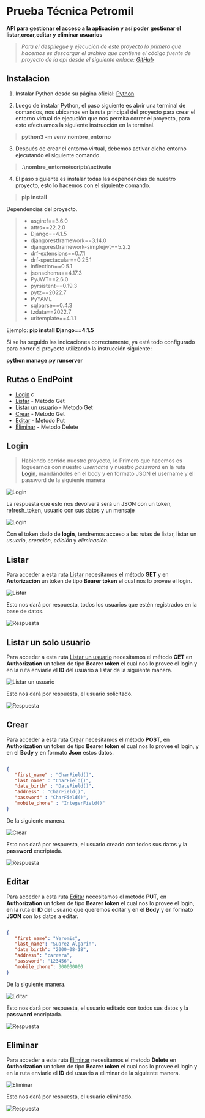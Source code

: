 # Prueba Técnica Petromil


**API para gestionar el acceso a la aplicación y así poder gestionar
el listar,crear,editar y eliminar usuarios**


> *Para el despliegue y ejecución de este proyecto lo primero que hacemos es descargar el archivo que contiene el código fuente de proyecto de la api desde el siguiente enlace: [GitHub](https://github.com/YeroDev/Prueba_tecnica_petromil.git "Prueba_tecnica_petromil")* 

## Instalacion
1. Instalar Python desde su página oficial: [Python](https://www.python.org/downloads/ "Python")


2. Luego de instalar Python, el paso siguiente es abrir una terminal de comandos, nos ubicamos en la ruta principal del proyecto para crear el entorno virtual de ejecución que nos permita correr el proyecto, para esto efectuamos la siguiente instrucción en la terminal. 

>**python3 -m venv nombre_entorno**

3. Después de crear el entorno virtual, debemos activar dicho entorno ejecutando el siguiente comando. 

>**.\nombre_entorno\scripts\activate**

4. El paso siguiente es instalar todas las dependencias de nuestro proyecto, esto lo hacemos con el siguiente comando.  

>**pip install**

Dependencias del proyecto.

> * asgiref==3.6.0
> * attrs==22.2.0
> * Django==4.1.5
> * djangorestframework==3.14.0
> * djangorestframework-simplejwt==5.2.2
> * drf-extensions==0.7.1
> * drf-spectacular==0.25.1
> * inflection==0.5.1
> * jsonschema==4.17.3
> * PyJWT==2.6.0
> * pyrsistent==0.19.3
> * pytz==2022.7
> * PyYAML
> * sqlparse==0.4.3
> * tzdata==2022.7
> * uritemplate==4.1.1

Ejemplo: **pip install Django==4.1.5**

Si se ha seguido las indicaciones correctamente, ya está todo configurado para correr el proyecto utilizando la instrucción siguiente:

**python manage.py runserver**


## Rutas o EndPoint
* [Login](http://localhost:8000/api/login/ "Login")   c
* [Listar](http://localhost:8000/v1/users/ "Listar")  - Metodo Get
* [Listar un usuario](http://localhost:8000/v1/users/1/ "Listar un usuario")  - Metodo Get
* [Crear](http://localhost:8000/v1/users/ "Crear")  - Metodo Get
* [Editar](http://localhost:8000/v1/users/1/ "Editar")  - Metodo Put
* [Eliminar](http://localhost:8000/v1/users/1/ "Eliminar")  - Metodo Delete



## Login


> Habiendo corrido nuestro proyecto, lo Primero que hacemos es loguearnos con nuestro *username* y nuestro *password* en la ruta [Login](http://localhost:8000/api/login/ "Login"), mandándoles en el body y en formato JSON el username y el password de la siguiente manera

![Login](imagenes_apis/Login.png)

La respuesta que esto nos devolverá será un JSON con un token, refresh_token, usuario con sus datos y un mensaje


![Login](imagenes_apis/Respuesta_login.PNG)



 Con el token dado de **login**, tendremos acceso a las rutas de listar, listar un *usuario*, *creación*, *edición* y *eliminación*.



## Listar


Para acceder a esta ruta [Listar](http://localhost:8000/v1/users/ "Listar") necesitamos el método **GET** y en **Autorización** un token de tipo **Bearer token** el cual nos lo provee el login.

![Listar](imagenes_apis/Listar_usuarios_creados.PNG)



Esto nos dará por respuesta, todos los usuarios que estén registrados en la base de datos.

![Respuesta](imagenes_apis/Respuesta_Listar_usuarios.PNG)





## Listar un solo usuario


Para acceder a esta ruta [Listar un usuario](http://localhost:8000/v1/users/1/ "Listar un usuario") necesitamos el método **GET** en **Authorization** un token de tipo **Bearer token** el cual nos lo provee el login y en la ruta enviarle el **ID** del usuario a listar de la siguiente manera.

![Listar un usuario](imagenes_apis/Listar_un_usuario.PNG)



Esto nos dará por respuesta, el usuario solicitado.

![Respuesta](imagenes_apis/Respuesta_listar_un_usuario.PNG)







## Crear

Para acceder a esta ruta [Crear](http://localhost:8000/v1/users/ "Crear") necesitamos el método **POST**, en **Authorization** un token de tipo **Bearer token** el cual nos lo provee el login, y en el **Body** y en formato **Json** estos datos.

 ```Json

 {
    "first_name" : "CharField()",
    "last_name" : "CharField()",
    "date_birth" : "DateField()",
    "address" : "CharField()",
    "password" : "CharField()",
    "mobile_phone" : "IntegerField()"
}

 ```

De la siguiente manera.



![Crear](imagenes_apis/Crear_usuario.PNG)



Esto nos dará por respuesta, el usuario creado con todos sus datos y la **password** encriptada.

![Respuesta](imagenes_apis/respuesta_crear_usuario.PNG)





## Editar

Para acceder a esta ruta [Editar](http://localhost:8000/v1/users/1/ "Editar") necesitamos el metodo **PUT**, en **Authorization** un token de tipo **Bearer token** el cual nos lo provee el login, en la ruta el **ID** del usuario que queremos editar y en el **Body** y en formato **JSON** con los datos a editar.

 ```Json

{
    "first_name": "Yeromis",
    "last_name": "Suarez Algarin",
    "date_birth": "2000-08-18",
    "address": "carrera",
    "password": "123456",
    "mobile_phone": 300000000
}

 ```

De la siguiente manera.



![Editar](imagenes_apis/Actualizar_un_usuario.PNG)



Esto nos dará por respuesta, el usuario editado con todos sus datos y la **password** encriptada.

![Respuesta](imagenes_apis/Respuesta_editar_un_usuario.PNG)





## Eliminar



Para acceder a esta ruta [Eliminar](http://localhost:8000/v1/users/1/ "Eliminar") necesitamos el metodo **Delete** en **Authorization** un token de tipo **Bearer token** el cual nos lo provee el login y en la ruta enviarle el **ID** del usuario a eliminar de la siguiente manera.

![Eliminar](imagenes_apis/Eliminar.PNG)



Esto nos dará por respuesta, el usuario eliminado.

![Respuesta](imagenes_apis/Respuesta_eliminar.PNG)